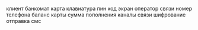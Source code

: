 клиент
банкомат
карта
клавиатура
пин код
экран
оператор связи
номер телефона
баланс карты
сумма пополнения
каналы связи
шифрование
отправка смс
